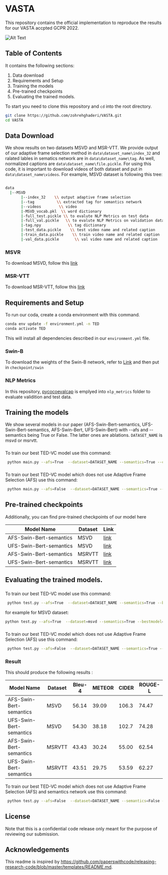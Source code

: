 # VASTA

This repository contains the official implementation to reproduce the results for our VASTA accpted GCPR 2022.

![Alt Text](https://github.com/GCPR36/GCPR2022_submission_36/blob/master/VASTA-Model.gif)


## Table of Contents

It contains the following sections:
1. Data download
2. Requirements and Setup
3. Training the models
4. Pre-trained checkpoints
5. Evaluating the trained models.

To start you need to clone this repository and `cd` into the root directory.

```bash
git clone https://github.com/zohrehghaderi/VASTA.git
cd VASTA
```

## Data Download
We show results on two datasets MSVD and MSR-VTT. We provide output of our adaptive frame selection method in `data\dataset_name\index_32` and ralated lables in sematics network are in `data\dataset_name\tag`. As well, normalized captions are `data\dataset_name\file.pickle`. For using this code, it is important to download videos of both dataset and put in `data\dataset_name\videos`. For example, MSVD dataset is following this tree:
```bash

data
  |--MSVD
       |--index_32    \\ output adaptive frame selection 
       |--tag          \\ extracted tag for semantics network
       |--videos        \\ video
       |-MSVD_vocab.pkl  \\ word dictionary 
       |-full_test.pickle \\ to evalute NLP Metrics on test data
       |-full_val.pickle   \\ to evalute NLP Metrics on validation data
       |-tag.npy            \\ tag dictionary
       |-test_data.pickle    \\ test video name and related caption 
       |-train_data.pickle    \\ train video name and related caption
       |-val_data.pickle       \\ val video name and related caption
```
### MSVR
To download MSVD, follow this [link](https://www.cs.utexas.edu/users/ml/clamp/videoDescription/)

### MSR-VTT
To download MSR-VTT, follow this [link](https://www.mediafire.com/folder/h14iarbs62e7p/shared)


## Requirements and Setup
To run our coda, create a conda environment with this command.

```bash
conda env update -f environment.yml -n TED
conda activate TED
```
This will install all dependencies described in our `environment.yml` file.

### Swin-B
To download the weights of the Swin-B network, refer to [Link](https://github.com/SwinTransformer/storage/releases/download/v1.0.4/swin_base_patch244_window877_kinetics400_22k.pth)  and then put in `checkpoint/swin`


### NLP Metrics
In this repository, [pycocoevalcap](https://github.com/salaniz/pycocoevalcap) is emplyed into `nlp_metrics` folder to evaluate validition and test data.

## Training the models
We show several models in our paper (AFS-Swin-Bert-semantics, UFS-Swin-Bert-semantics, AFS-Swin-Bert, UFS-Swin-Bert) with --afs and --semantics being True or False. The latter ones are ablations.
 `DATASET_NAME` is msvd or msrvtt.


### <best-model-replace-me>
To train our best <AFS-Swin-Bert-semantics> TED-VC model use this command:
```bash
 python main.py --afs=True  --dataset=DATASET_NAME --semantics=True --ckp_semantics=checkpoint/semantics_net/DATASET_NAME/semantics.ckpt 
```
### <ufs-model-replace-me>
To train our best <UFS-Swin-Bert-semantics> TED-VC model which does not use Adaptive Frame Selection (AFS) use this command:
```bash
 python main.py --afs=False  --dataset=DATASET_NAME --semantics=True --ckp_semantics=checkpoint/semantics_net/DATASET_NAME/semantics.ckpt 

```
  
<Continue with all other models>


## Pre-trained checkpoints
Additionally, you can find pre-trained checkpoints of our model here

| Model Name              | Dataset   | Link       |
|-------------------------|-----------|------------|
| AFS-Swin-Bert-semantics | MSVD      | [link](https://drive.google.com/file/d/11Qr7Ivi4H90HgsBqo1nf8JXRE1xXea5d/view?usp=sharing)|
| UFS-Swin-Bert-semantics | MSVD      | [link](https://drive.google.com/file/d/1MynAFcjFqPWhI3y0pejK0aRFWSQvaEn6/view?usp=sharing)|
| AFS-Swin-Bert-semantics | MSRVTT    | [link](https://drive.google.com/file/d/12KIGYZ3orEeErDHzqTXLjIy9IW0A1Al_/view?usp=sharing)| 
| UFS-Swin-Bert-semantics | MSRVTT    | [link](https://drive.google.com/file/d/1lbriyNuIhWnMpi9cLDWJOfxHgOKmJ672/view?usp=sharing)|



## Evaluating the trained models.
### <best-model-replace-me>
To train our best TED-VC model use this command:
```bash
 python test.py --afs=True  --dataset=DATASET_NAME --semantics=True --bestmodel=LINK_BESTMODEL
```
for example for MSVD dataset:
  ```bash
 python test.py --afs=True  --dataset=msvd --semantics=True --bestmodel=bestmodel/msvd/AFSSemantics.ckpt
```



### <ufs-model-replace-me>
To train our best  TED-VC model which does not use Adaptive Frame Selection (AFS) use this command:
```bash
 python test.py --afs=False  --dataset=DATASET_NAME --semantics=True --bestmodel=LINK_BESTMODEL
```

 ### Result

This should produce the following results <copy from paper>:
 
|        Model Name       | Dataset | Bleu-4 | METEOR | CIDER | ROUGE-L |
|-------------------------|---------|--------|--------|-------|---------|
| AFS-Swin-Bert-semantics | MSVD    |  56.14 |  39.09 | 106.3 |  74.47  |
| UFS-Swin-Bert-semantics | MSVD    |  54.30 |  38.18 | 102.7 |  74.28  |
| AFS-Swin-Bert-semantics | MSRVTT  |  43.43 |  30.24 | 55.00 |  62.54  |
| UFS-Swin-Bert-semantics | MSRVTT  |  43.51 |  29.75 | 53.59 |  62.27  |

To train our best TED-VC model which does not use Adaptive Frame Selection (AFS) and semantics network use this command:
```bash
 python test.py --afs=False  --dataset=DATASET_NAME --semantics=False --bestmodel=LINK_BESTMODEL
```
## License
Note that this is a confidential code release only meant for the purpose of reviewing our submission.

## Acknowledgements
This readme is inspired by https://github.com/paperswithcode/releasing-research-code/blob/master/templates/README.md.
